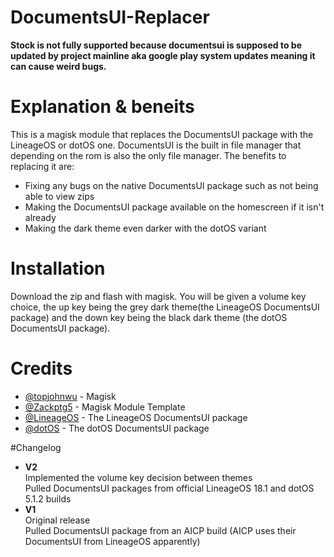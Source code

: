 # DocumentsUI-Replacer
**Stock is not fully supported because documentsui is supposed to be updated by project mainline aka google play system updates meaning it can cause weird bugs.**

# Explanation & beneits
This is a magisk module that replaces the DocumentsUI package with the LineageOS or dotOS one. DocumentsUI is the built in file manager that depending on the rom is also the only file manager. The benefits to replacing it are:
- Fixing any bugs on the native DocumentsUI package such as not being able to view zips
- Making the DocumentsUI package available on the homescreen if it isn't already
- Making the dark theme even darker with the dotOS variant

# Installation
Download the zip and flash with magisk. You will be given a volume key choice, the up key being the grey dark theme(the LineageOS DocumentsUI package) and the down key being the black dark theme (the dotOS DocumentsUI package).

# Credits
- [@topjohnwu](https://github.com/topjohnwu) - Magisk
- [@Zackptg5](https://github.com/Zackptg5) - Magisk Module Template
- [@LineageOS](https://github.com/lineageos) - The LineageOS DocumentsUI package
- [@dotOS](https://github.com/topjohnwu) - The dotOS DocumentsUI package

#Changelog
- **V2**  
Implemented the volume key decision between themes  
Pulled DocumentsUI packages from official LineageOS 18.1 and dotOS 5.1.2 builds
- **V1**  
Original release  
Pulled DocumentsUI package from an AICP build (AICP uses their DocumentsUI from LineageOS apparently)

